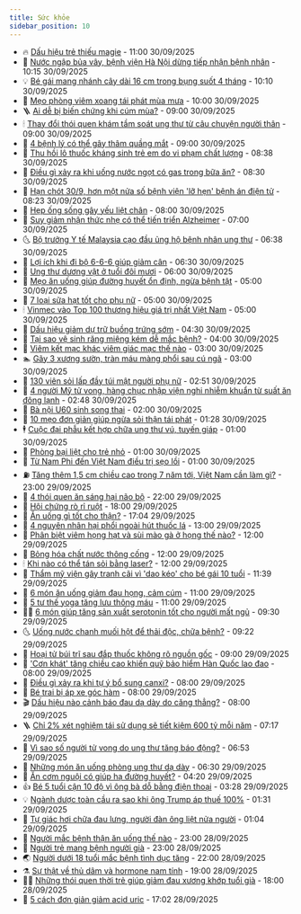 ```yaml
---
title: Sức khỏe
sidebar_position: 10
---
```


<!-- vnexpress-suc-khoe:START -->
- 🔥 [Dấu hiệu trẻ thiếu magie](https://vnexpress.net/dau-hieu-tre-thieu-magie-4945521.html) - 11:00 30/09/2025
- 🥰 [Nước ngập bủa vây, bệnh viện Hà Nội dừng tiếp nhận bệnh nhân](https://vnexpress.net/nuoc-ngap-bua-vay-benh-vien-ha-noi-dung-tiep-nhan-benh-nhan-4945611.html) - 10:15 30/09/2025
- 💡 [Bé gái mang nhánh cây dài 16 cm trong bụng suốt 4 tháng](https://vnexpress.net/be-gai-mang-nhanh-cay-dai-16-cm-trong-bung-suot-4-thang-4945545.html) - 10:10 30/09/2025
- 🤗 [Mẹo phòng viêm xoang tái phát mùa mưa](https://vnexpress.net/meo-phong-viem-xoang-tai-phat-mua-mua-4945464.html) - 10:00 30/09/2025
- 🪜 [Ai dễ bị biến chứng khi cúm mùa?](https://vnexpress.net/ai-de-bi-bien-chung-khi-cum-mua-4945572.html) - 09:00 30/09/2025
- 🕯 [Thay đổi thói quen khám tầm soát ung thư từ câu chuyện người thân](https://vnexpress.net/thay-doi-thoi-quen-kham-tam-soat-ung-thu-tu-cau-chuyen-nguoi-than-4945543.html) - 09:00 30/09/2025
- 🤭 [4 bệnh lý có thể gây thâm quầng mắt](https://vnexpress.net/4-benh-ly-co-the-gay-tham-quang-mat-4945377.html) - 09:00 30/09/2025
- 👀 [Thu hồi lô thuốc kháng sinh trẻ em do vi phạm chất lượng](https://vnexpress.net/thu-hoi-lo-thuoc-khang-sinh-tre-em-do-vi-pham-chat-luong-4945516.html) - 08:38 30/09/2025
- 🌋 [Điều gì xảy ra khi uống nước ngọt có gas trong bữa ăn?](https://vnexpress.net/dieu-gi-xay-ra-khi-uong-nuoc-ngot-co-gas-trong-bua-an-4945556.html) - 08:30 30/09/2025
- 🫶 [Hạn chót 30/9, hơn một nửa số bệnh viện &#39;lỡ hẹn&#39; bệnh án điện tử](https://vnexpress.net/han-chot-30-9-hon-mot-nua-so-benh-vien-lo-hen-benh-an-dien-tu-4945528.html) - 08:23 30/09/2025
- 🦆 [Hẹp ống sống gây yếu liệt chân](https://vnexpress.net/hep-ong-song-gay-yeu-liet-chan-4945522.html) - 08:00 30/09/2025
- 🚀 [Suy giảm nhận thức nhẹ có thể tiến triển Alzheimer](https://vnexpress.net/suy-giam-nhan-thuc-nhe-co-the-tien-trien-alzheimer-4945478.html) - 07:00 30/09/2025
- 🌜 [Bộ trưởng Y tế Malaysia cạo đầu ủng hộ bệnh nhân ung thư](https://vnexpress.net/bo-truong-y-te-malaysia-cao-dau-ung-ho-benh-nhan-ung-thu-4945368.html) - 06:38 30/09/2025
- 🧰 [Lợi ích khi đi bộ 6-6-6 giúp giảm cân](https://vnexpress.net/loi-ich-khi-di-bo-6-6-6-giup-giam-can-4945028.html) - 06:30 30/09/2025
- 💫 [Ung thư dương vật ở tuổi đôi mươi](https://vnexpress.net/ung-thu-duong-vat-o-tuoi-doi-muoi-4945472.html) - 06:00 30/09/2025
- 🌝 [Mẹo ăn uống giúp đường huyết ổn định, ngừa bệnh tật](https://vnexpress.net/meo-an-uong-giup-duong-huyet-on-dinh-ngua-benh-tat-4945373.html) - 05:00 30/09/2025
- 🗽 [7 loại sữa hạt tốt cho phụ nữ](https://vnexpress.net/7-loai-sua-hat-tot-cho-phu-nu-4945446.html) - 05:00 30/09/2025
- 🕯 [Vinmec vào Top 100 thương hiệu giá trị nhất Việt Nam](https://vnexpress.net/vinmec-vao-top-100-thuong-hieu-gia-tri-nhat-viet-nam-4945331.html) - 05:00 30/09/2025
- 🦅 [Dấu hiệu giảm dự trữ buồng trứng sớm](https://vnexpress.net/dau-hieu-giam-du-tru-buong-trung-som-4945393.html) - 04:30 30/09/2025
- 🦆 [Tại sao vệ sinh răng miệng kém dễ mắc bệnh?](https://vnexpress.net/tai-sao-ve-sinh-rang-mieng-kem-de-mac-benh-4945392.html) - 04:00 30/09/2025
- 🎊 [Viêm kết mạc khác viêm giác mạc thế nào](https://vnexpress.net/viem-ket-mac-khac-viem-giac-mac-the-nao-4945347.html) - 03:00 30/09/2025
- 🏊 [Gãy 3 xương sườn, tràn máu màng phổi sau cú ngã](https://vnexpress.net/gay-3-xuong-suon-tran-mau-mang-phoi-sau-cu-nga-4945292.html) - 03:00 30/09/2025
- 📝 [130 viên sỏi lấp đầy túi mật người phụ nữ](https://vnexpress.net/130-vien-soi-lap-day-tui-mat-nguoi-phu-nu-4945332.html) - 02:51 30/09/2025
- 💯 [4 người Mỹ tử vong, hàng chục nhập viện nghi nhiễm khuẩn từ suất ăn đông lạnh](https://vnexpress.net/4-nguoi-my-tu-vong-hang-chuc-nhap-vien-nghi-nhiem-khuan-tu-suat-an-dong-lanh-4945301.html) - 02:48 30/09/2025
- 🌊 [Bà nội U60 sinh song thai](https://vnexpress.net/ba-noi-u60-sinh-song-thai-4944948.html) - 02:00 30/09/2025
- 🚀 [10 mẹo đơn giản giúp ngừa sỏi thận tái phát](https://vnexpress.net/10-meo-don-gian-giup-ngua-soi-than-tai-phat-4944777.html) - 01:28 30/09/2025
- 🕴 [Cuộc đại phẫu kết hợp chữa ung thư vú, tuyến giáp](https://vnexpress.net/cuoc-dai-phau-ket-hop-chua-ung-thu-vu-tuyen-giap-4945255.html) - 01:00 30/09/2025
- 🗽 [Phòng bại liệt cho trẻ nhỏ](https://vnexpress.net/phong-bai-liet-cho-tre-nho-4945171.html) - 01:00 30/09/2025
- 🎡 [Từ Nam Phi đến Việt Nam điều trị sẹo lồi](https://vnexpress.net/tu-nam-phi-den-viet-nam-dieu-tri-seo-loi-4945132.html) - 01:00 30/09/2025
- ⛽️ [Tăng thêm 1,5 cm chiều cao trong 7 năm tới, Việt Nam cần làm gì?](https://vnexpress.net/tang-them-1-5-cm-chieu-cao-trong-7-nam-toi-viet-nam-can-lam-gi-4944832.html) - 23:00 29/09/2025
- 🦆 [4 thói quen ăn sáng hại não bộ](https://vnexpress.net/4-thoi-quen-an-sang-hai-nao-bo-4944556.html) - 22:00 29/09/2025
- 🤩 [Hội chứng rò rỉ ruột](https://vnexpress.net/suc-khoe/cam-nang/hoi-chung-ro-ri-ruot-370) - 18:00 29/09/2025
- 🦒 [Ăn uống gì tốt cho thận?](https://vnexpress.net/an-uong-gi-tot-cho-than-4944313.html) - 17:04 29/09/2025
- 💫 [4 nguyên nhân hại phổi ngoài hút thuốc lá](https://vnexpress.net/4-nguyen-nhan-hai-phoi-ngoai-hut-thuoc-la-4945050.html) - 13:00 29/09/2025
- 🐘 [Phân biệt viêm họng hạt và sùi mào gà ở họng thế nào?](https://vnexpress.net/phan-biet-viem-hong-hat-va-sui-mao-ga-o-hong-the-nao-4945168.html) - 12:00 29/09/2025
- 🚀 [Bỏng hóa chất nước thông cống](https://vnexpress.net/bong-hoa-chat-nuoc-thong-cong-4945124.html) - 12:00 29/09/2025
- 🕯 [Khi nào có thể tán sỏi bằng laser?](https://vnexpress.net/khi-nao-co-the-tan-soi-bang-laser-4945122.html) - 12:00 29/09/2025
- 🦏 [Thẩm mỹ viện gây tranh cãi vì &#39;dao kéo&#39; cho bé gái 10 tuổi](https://vnexpress.net/tham-my-vien-gay-tranh-cai-vi-dao-keo-cho-be-gai-10-tuoi-4945023.html) - 11:39 29/09/2025
- 🦄 [6 món ăn uống giảm đau họng, cảm cúm](https://vnexpress.net/6-mon-an-uong-giam-dau-hong-cam-cum-4945060.html) - 11:00 29/09/2025
- 🦒 [5 tư thế yoga tăng lưu thông máu](https://vnexpress.net/5-tu-the-yoga-tang-luu-thong-mau-4944967.html) - 11:00 29/09/2025
- 👨‍🏫 [6 món giúp tăng sản xuất serotonin tốt cho người mất ngủ](https://vnexpress.net/6-mon-giup-tang-san-xuat-serotonin-tot-cho-nguoi-mat-ngu-4945106.html) - 09:30 29/09/2025
- 🌜 [Uống nước chanh muối hột để thải độc, chữa bệnh?](https://vnexpress.net/uong-nuoc-chanh-muoi-hot-de-thai-doc-chua-benh-4944881.html) - 09:22 29/09/2025
- 🚀 [Hoại tử búi trĩ sau đắp thuốc không rõ nguồn gốc](https://vnexpress.net/hoai-tu-bui-tri-sau-dap-thuoc-khong-ro-nguon-goc-4944755.html) - 09:00 29/09/2025
- 💃 [&#39;Cơn khát&#39; tăng chiều cao khiến quỹ bảo hiểm Hàn Quốc lao đao](https://vnexpress.net/con-khat-tang-chieu-cao-khien-quy-bao-hiem-han-quoc-lao-dao-4944806.html) - 08:00 29/09/2025
- 💯 [Điều gì xảy ra khi tự ý bổ sung canxi?](https://vnexpress.net/dieu-gi-xay-ra-khi-tu-y-bo-sung-canxi-4945010.html) - 08:00 29/09/2025
- 🤔 [Bé trai bị áp xe góc hàm](https://vnexpress.net/be-trai-bi-ap-xe-goc-ham-4944970.html) - 08:00 29/09/2025
- 🎬 [Dấu hiệu nào cảnh báo đau dạ dày do căng thẳng?](https://vnexpress.net/dau-hieu-nao-canh-bao-dau-da-day-do-cang-thang-4944892.html) - 08:00 29/09/2025
- 🪜 [Chỉ 2% xét nghiệm tái sử dụng sẽ tiết kiệm 600 tỷ mỗi năm](https://vnexpress.net/chi-2-xet-nghiem-tai-su-dung-se-tiet-kiem-600-ty-moi-nam-4944843.html) - 07:17 29/09/2025
- 🦣 [Vì sao số người tử vong do ung thư tăng báo động?](https://vnexpress.net/vi-sao-so-nguoi-tu-vong-do-ung-thu-tang-bao-dong-4944882.html) - 06:53 29/09/2025
- 🧐 [Những món ăn uống phòng ung thư dạ dày](https://vnexpress.net/nhung-mon-an-uong-phong-ung-thu-da-day-4944916.html) - 06:30 29/09/2025
- 🤡 [Ăn cơm nguội có giúp hạ đường huyết?](https://vnexpress.net/an-com-nguoi-co-giup-ha-duong-huyet-4944431.html) - 04:20 29/09/2025
- 👍 [Bé 5 tuổi cận 10 độ vì ông bà dỗ bằng điện thoại](https://vnexpress.net/be-5-tuoi-can-10-do-vi-ong-ba-do-bang-dien-thoai-4944780.html) - 03:28 29/09/2025
- 💡 [Ngành dược toàn cầu ra sao khi ông Trump áp thuế 100%](https://vnexpress.net/nganh-duoc-toan-cau-ra-sao-khi-ong-trump-ap-thue-100-4944529.html) - 01:31 29/09/2025
- 💯 [Tự giác hơi chữa đau lưng, người đàn ông liệt nửa người](https://vnexpress.net/tu-giac-hoi-chua-dau-lung-nguoi-dan-ong-liet-nua-nguoi-4944193.html) - 01:04 29/09/2025
- 🧠 [Người mắc bệnh thận ăn uống thế nào](https://vnexpress.net/nguoi-mac-benh-than-an-uong-the-nao-4944597.html) - 23:00 28/09/2025
- 🎡 [Người trẻ mang bệnh người già](https://vnexpress.net/nguoi-tre-mang-benh-nguoi-gia-4938821.html) - 23:00 28/09/2025
- 🌏 [Người dưới 18 tuổi mắc bệnh tình dục tăng](https://vnexpress.net/nguoi-duoi-18-tuoi-mac-benh-tinh-duc-tang-4944644.html) - 22:00 28/09/2025
- ⚗️ [Sự thật về thủ dâm và hormone nam tính](https://vnexpress.net/su-that-ve-thu-dam-va-hormone-nam-tinh-4944672.html) - 19:00 28/09/2025
- 👨‍🏫 [Những thói quen thời trẻ giúp giảm đau xương khớp tuổi già](https://vnexpress.net/nhung-thoi-quen-thoi-tre-giup-giam-dau-xuong-khop-tuoi-gia-4941509.html) - 18:00 28/09/2025
- 🤖 [5 cách đơn giản giảm acid uric](https://vnexpress.net/5-cach-don-gian-giam-acid-uric-4944308.html) - 17:02 28/09/2025<!-- vnexpress-suc-khoe:END -->
